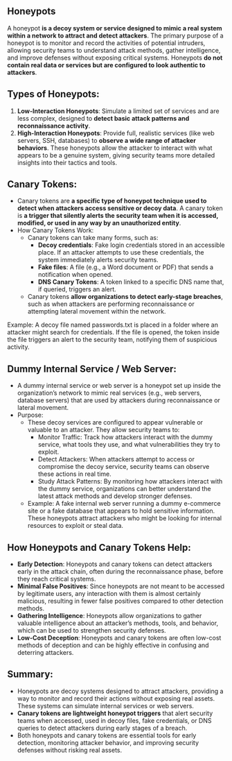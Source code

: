 ## Honeypots
A honeypot **is a decoy system or service designed to mimic a real system within a network to attract and detect attackers**. The primary purpose of a honeypot is to monitor and record the activities of potential intruders, allowing security teams to understand attack methods, gather intelligence, and improve defenses without exposing critical systems. Honeypots **do not contain real data or services but are configured to look authentic to attackers**.

## Types of Honeypots:
1. **Low-Interaction Honeypots**: Simulate a limited set of services and are less complex, designed to **detect basic attack patterns and reconnaissance activity**.
2. **High-Interaction Honeypots**: Provide full, realistic services (like web servers, SSH, databases) to **observe a wide range of attacker behaviors**. These honeypots allow the attacker to interact with what appears to be a genuine system, giving security teams more detailed insights into their tactics and tools.

## Canary Tokens:
  - Canary tokens are **a specific type of honeypot technique used to detect when attackers access sensitive or decoy data**. A canary token is **a trigger that silently alerts the security team when it is accessed, modified, or used in any way by an unauthorized entity**.
  - How Canary Tokens Work:
    - Canary tokens can take many forms, such as:
      - **Decoy credentials**: Fake login credentials stored in an accessible place. If an attacker attempts to use these credentials, the system immediately alerts security teams.
      - **Fake files**: A file (e.g., a Word document or PDF) that sends a notification when opened.
      - **DNS Canary Tokens**: A token linked to a specific DNS name that, if queried, triggers an alert.
    - Canary tokens **allow organizations to detect early-stage breaches**, such as when attackers are performing reconnaissance or attempting lateral movement within the network.

Example: A decoy file named passwords.txt is placed in a folder where an attacker might search for credentials. If the file is opened, the token inside the file triggers an alert to the security team, notifying them of suspicious activity.

## Dummy Internal Service / Web Server:
  - A dummy internal service or web server is a honeypot set up inside the organization’s network to mimic real services (e.g., web servers, database servers) that are used by attackers during reconnaissance or lateral movement.
  - Purpose:
    - These decoy services are configured to appear vulnerable or valuable to an attacker. They allow security teams to:
      - Monitor Traffic: Track how attackers interact with the dummy service, what tools they use, and what vulnerabilities they try to exploit.
      - Detect Attackers: When attackers attempt to access or compromise the decoy service, security teams can observe these actions in real time.
      - Study Attack Patterns: By monitoring how attackers interact with the dummy service, organizations can better understand the latest attack methods and develop stronger defenses.
    - Example: A fake internal web server running a dummy e-commerce site or a fake database that appears to hold sensitive information. These honeypots attract attackers who might be looking for internal resources to exploit or steal data.

## How Honeypots and Canary Tokens Help:
  - **Early Detection**: Honeypots and canary tokens can detect attackers early in the attack chain, often during the reconnaissance phase, before they reach critical systems.
  - **Minimal False Positives**: Since honeypots are not meant to be accessed by legitimate users, any interaction with them is almost certainly malicious, resulting in fewer false positives compared to other detection methods.
  - **Gathering Intelligence**: Honeypots allow organizations to gather valuable intelligence about an attacker’s methods, tools, and behavior, which can be used to strengthen security defenses.
  - **Low-Cost Deception**: Honeypots and canary tokens are often low-cost methods of deception and can be highly effective in confusing and deterring attackers.

## Summary:
  - Honeypots are decoy systems designed to attract attackers, providing a way to monitor and record their actions without exposing real assets. These systems can simulate internal services or web servers.
  - **Canary tokens are lightweight honeypot triggers** that alert security teams when accessed, used in decoy files, fake credentials, or DNS queries to detect attackers during early stages of a breach.
  - Both honeypots and canary tokens are essential tools for early detection, monitoring attacker behavior, and improving security defenses without risking real assets.
